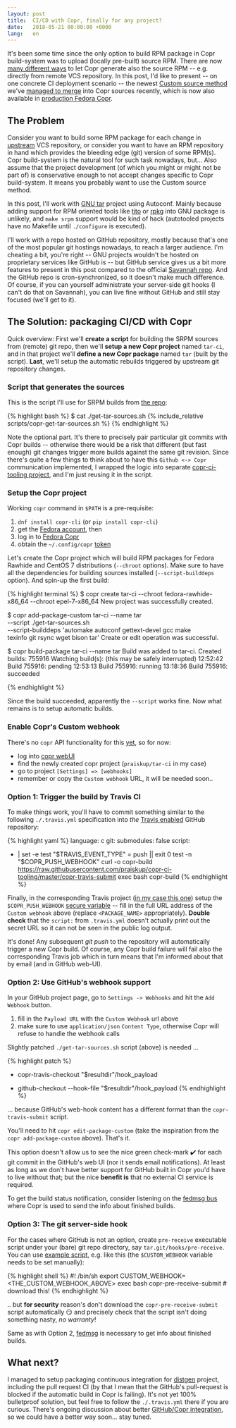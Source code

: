 ```yaml
---
layout: post
title:  CI/CD with Copr, finally for any project?
date:   2018-05-21 00:00:00 +0000
lang:   en
---
```


It's been some time since the only option to build RPM package in
Copr build-system was to upload (locally pre-built) source RPM.  There are now
[many different ways][ref-src-methods] to let Copr generate also the source RPM
-- e.g. directly from remote VCS repository.  In this post, I'd like to present
-- on one concrete CI deployment scenario -- the newest [Custom source
method][ref-custom-method] we've [managed to merge][ref-the-PR] into Copr
sources recently, which is now also available in [production Fedora
Copr][ref-copr].


## The Problem

Consider you want to build some RPM package for each change in
[upstream][ref-upstream-def] VCS repository, or consider you want to have an RPM
repository in hand which provides the bleeding edge (git) version of some
RPM(s).  Copr build-system is the natural tool for such task nowadays, but...
Also assume that the project development (of which you might or might not be
part of) is conservative enough to not accept changes specific to Copr
build-system.  It means you probably want to use the Custom source method.

In this post, I'll work with [GNU tar][ref-tar] project using Autoconf.  Mainly
because adding support for RPM oriented tools like
[tito][ref-tito] or [rpkg][ref-rpkg] into GNU package is unlikely, and `make
srpm` support would be kind of hack (autotooled projects have no Makefile until
`./configure` is executed).

I'll work with a repo hosted on GitHub repository, mostly because that's one of
the most popular git hostings nowadays, to reach a larger audience.  I'm
cheating a bit, you're right -- GNU projects wouldn't be hosted on proprietary
services like GitHub is -- but GitHub service gives us a bit more features to
present in this post compared to the official [Savannah repo][ref-savannah].
And the GitHub repo is cron-synchronized, so it doesn't make much difference.
Of course, if you can yourself administrate your server-side git hooks (I can't
do that on Savannah), you can live fine without GitHub and still stay focused
(we'll get to it).


## The Solution: packaging CI/CD with Copr

Quick overview:  First we'll **create a script** for building the SRPM sources
from (remote) git repo, then we'll **setup a new Copr project** named `tar-ci`,
and in that project we'll **define a new Copr package** named `tar` (built by
the script).  **Last**, we'll setup the automatic rebuilds triggered by upstream
git repository changes.


### Script that generates the sources

This is the script I'll use for SRPM builds from [the repo][ref-myfork]:

{% highlight bash %}
$ cat ./get-tar-sources.sh
{% include_relative scripts/copr-get-tar-sources.sh %}
{% endhighlight %}

Note the optional part.  It's there to precisely pair particular git commits
with Copr builds -- otherwise there would be a risk that different (but fast
enough) git changes trigger more builds against the same git revision.  Since
there's quite a few things to think about to have this `Github <-> Copr`
communication implemented, I wrapped the logic into separate [copr-ci-tooling
project][ref-citools], and I'm just reusing it in the script.


### Setup the Copr project

Working `copr` command in `$PATH` is a pre-requisite:

1. `dnf install copr-cli` (or `pip install copr-cli`)
2. get the [Fedora account][ref-fedoraaccount], then
3. log in to [Fedora Copr][ref-copr]
4. obtain the `~/.config/copr` [token][ref-api-token]

Let's create the Copr project which will build RPM packages for Fedora Rawhide
and CentOS 7 distributions (`--chroot` options).  Make sure to have all the
dependencies for building sources installed (`--script-builddeps` option).
And spin-up the first build:

{% highlight terminal %}
$ copr create tar-ci --chroot fedora-rawhide-x86_64 --chroot epel-7-x86_64
New project was successfully created.

$ copr add-package-custom tar-ci --name tar \
    --script ./get-tar-sources.sh \
    --script-builddeps 'automake autoconf gettext-devel gcc make \
                        texinfo git rsync wget bison tar'
Create or edit operation was successful.

$ copr build-package tar-ci --name tar
Build was added to tar-ci.
Created builds: 755916
Watching build(s): (this may be safely interrupted)
  12:52:42 Build 755916: pending
  12:53:13 Build 755916: running
  13:18:36 Build 755916: succeeded

{% endhighlight %}

Since the build succeeded, apparently the `--script` works fine.  Now what
remains is to setup automatic builds.

### Enable Copr's Custom webhook

There's no `copr` API functionality for this [yet][ref-webhook-api], so for now:

- log into [copr webUI][ref-copr]
- find the newly created copr project (`praiskup/tar-ci` in my case)
- go to project `[Settings] => [webhooks]`
- remember or copy the `Custom webhook` URL, it will be needed soon..

### Option 1: Trigger the build by Travis CI

To make things work, you'll have to commit something similar to the following
`./.travis.yml` specification into _the_ [Travis enabled][ref-travis-start]
GitHub repository:

{% highlight yaml %}
language: c
git:
  submodules: false
script:
- |
  set -e
  test "$TRAVIS_EVENT_TYPE" = push || exit 0
  test -n "$COPR_PUSH_WEBHOOK"
  curl -o copr-build https://raw.githubusercontent.com/praiskup/copr-ci-tooling/master/copr-travis-submit
  exec bash copr-build
{% endhighlight %}

Finally, in the corresponding Travis project ([in my case this
one][ref-travis-project]) setup the `$COPR_PUSH_WEBHOOK` [secure
variable][ref-travis-sec] -- fill in the full URL address of the `Custom
webhook` above (replace `<PACKAGE_NAME>` appropriately).  **Double check** that
the `script:` from `.travis.yml` doesn't actually print out the secret URL so
it can not be seen in the public log output.

It's done!  Any subsequent _git push_ to the repository will automatically
trigger a new Copr build.  Of course, any Copr build failure will fail also the
corresponding Travis job which in turn means that I'm informed about that by
email (and in GitHub web-UI).


### Option 2: Use GitHub's webhook support

In your GitHub project page, go to `Settings -> Webhooks` and hit the `Add
Webhook` button.

1. fill in the `Payload URL` with the `Custom Webhook` url above
2. make sure to use `application/json` `Content Type`, otherwise Copr will
   refuse to handle the webhook calls

Slightly patched `./get-tar-sources.sh` script (above) is needed ...

{% highlight patch %}
- copr-travis-checkout "$resultdir"/hook_payload
+ github-checkout --hook-file "$resultdir"/hook_payload
{% endhighlight %}

... because GitHub's web-hook content has a different format than the
`copr-travis-submit` script.

You'll need to hit `copr edit-package-custom` (take the inspiration from the
`copr add-package-custom` above).  That's it.

This option doesn't allow us to see the nice green check-mark :heavy_check_mark:
for each git commit in the GitHub's web UI (nor it sends email notifications).
At least as long as we don't have better support for GitHub built in Copr you'd
have to live without that; but the nice **benefit is** that no external CI
service is required.

To get the build status notification, consider listening on the [fedmsg
bus][ref-fedmsg] where Copr is used to send the info about finished builds.

### Option 3: The git server-side hook

For the cases where GitHub is not an option, create `pre-receive` executable
script under your (bare) git repo directory, say `tar.git/hooks/pre-receive`.
You can use [example script][ref-pre-receive], e.g. like this (the
`$CUSTOM_WEBHOOK` variable needs to be set manually):

{% highlight shell %}
#! /bin/sh
export CUSTOM_WEBHOOK=<THE_CUSTOM_WEBHOOK_ABOVE>
exec bash copr-pre-receive-submit # download this!
{% endhighlight %}

.. but **for security** reason's don't download the `copr-pre-receive-submit`
script automatically :smirk: and precisely check that the script isn't doing
something nasty, _no warranty_!

Same as with Option 2, [fedmsg][ref-fedmsg] is necessary to get info about
finished builds.


What next?
----------

I managed to setup packaging continuous integration for [distgen][ref-distgen]
project, including the pull request CI (by that I mean that the GitHub's
pull-request is blocked if the automatic build in Copr is failing).  It's not
yet 100% bulletproof solution, but feel free to follow the `./.travis.yml` there
if you are curious.  There's ongoing discussion about better [GitHub/Copr
integration][ref-ghapps], so we could have a better way soon...  stay tuned.

[ref-src-methods]: https://docs.pagure.org/copr.copr/user_documentation.html#build-source-types
[ref-custom-method]: https://docs.pagure.org/copr.copr/custom_source_method.html
[ref-the-PR]: https://pagure.io/copr/copr/pull-request/185
[ref-copr]: https://copr.fedorainfracloud.org/
[ref-upstream-def]: https://fedoraproject.org/wiki/Staying_close_to_upstream_projects
[ref-distgen]: https://github.com/devexp-db/distgen.git
[ref-ghapps]: https://lists.fedorahosted.org/archives/list/copr-devel@lists.fedorahosted.org/thread/SD2LCGXMROREK4RQHFVLRLXAB6H5M7RQ/
[ref-tar]: https://www.gnu.org/software/tar/
[ref-citools]: https://github.com/praiskup/copr-ci-tooling
[ref-fedoraaccount]: https://admin.fedoraproject.org/accounts/user/new
[ref-api-token]: https://copr.fedorainfracloud.org/api/
[ref-travis-start]: https://docs.travis-ci.com/user/getting-started/#To-get-started-with-Travis-CI
[ref-webhook-api]: https://pagure.io/copr/copr/issue/229
[ref-savannah]: http://git.savannah.gnu.org/cgit/tar.git/?h=HEAD
[ref-travis-sec]: https://developer.github.com/webhooks/securing/
[ref-travis-project]: https://travis-ci.org/praiskup/tar
[ref-myfork]: https://github.com/praiskup/tar
[ref-pre-receive]: https://github.com/praiskup/copr-ci-tooling/blob/master/copr-pre-receive-submit
[ref-fedmsg]: http://www.fedmsg.com/en/stable/
[ref-tito]: https://github.com/dgoodwin/tito
[ref-rpkg]: https://pagure.io/rpkg-util
